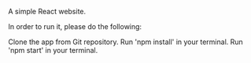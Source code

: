 A simple React website.

In order to run it, please do the following:

Clone the app from Git repository.
Run 'npm install' in your terminal.
Run 'npm start' in your terminal.
